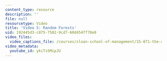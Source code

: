 ```yaml
---
content_type: resource
description: ''
file: null
resourcetype: Video
title: 'Video 5: Random Forests'
uid: 192445d3-c875-7502-9cd7-60d454ff78e8
video_files:
  video_captions_file: /courses/sloan-school-of-management/15-071-the-analytics-edge-spring-2017/trees/judge-jury-and-classifier-an-introduction-to-trees/video-5-random-forests/video-5-random-forests-0/ykiTs5MipJU.vtt
video_metadata:
  youtube_id: ykiTs5MipJU
---
```

